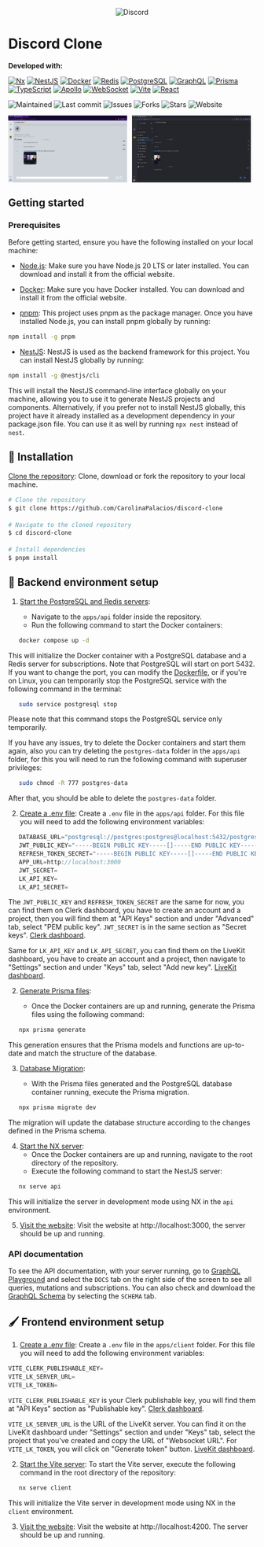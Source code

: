 <p align="center">
  <img src="https://www.svgrepo.com/show/353655/discord-icon.svg" alt="Discord" width="150" height="150" style="margin: auto;">
</p>

# Discord Clone

**Developed with:**

[![Nx](https://img.shields.io/badge/Nx-gray?style=for-the-badge&logo=nx&logoColor=lightblue)](https://nx.dev) [![NestJS](https://img.shields.io/badge/NestJS-gray?style=for-the-badge&logo=nestjs&logoColor=e0234e)](https://nestjs.com/) [![Docker](https://img.shields.io/badge/Docker-gray?style=for-the-badge&logo=docker&logoColor=007acc)](https://www.docker.com) [![Redis](https://img.shields.io/badge/Redis-gray?style=for-the-badge&logo=redis&logoColor=red)](https://redis.io) [![PostgreSQL](https://img.shields.io/badge/PostgreSQL-gray?style=for-the-badge&logo=postgresql&logoColor=007acc)](https://www.postgresql.org) [![GraphQL](https://img.shields.io/badge/GraphQL-gray?style=for-the-badge&logo=graphql&logoColor=f6009c)](https://graphql.org) [![Prisma](https://img.shields.io/badge/Prisma-gray?style=for-the-badge&logo=prisma&logoColor=00c2cb)](https://prisma.io) [![TypeScript](https://img.shields.io/badge/TypeScript-gray?style=for-the-badge&logo=typescript&logoColor=007acc)](https://www.typescriptlang.org) [![Apollo](https://img.shields.io/badge/Apollo-gray?style=for-the-badge&logo=apollographql&logoColor=pink)](https://www.apollographql.com) [![WebSocket](https://img.shields.io/badge/WebSocket-gray?style=for-the-badge&logo=Socket.io&logoColor=007acc)](https://www.npmjs.com/package/websocket) [![Vite](https://img.shields.io/badge/Vite-gray?style=for-the-badge&logo=vite&logoColor=yellow)](https://vitejs.dev) [![React](https://img.shields.io/badge/React-gray?style=for-the-badge&logo=react&logoColor=61dafb)](https://reactjs.org)

![Maintained](https://img.shields.io/badge/maintained-yes-indigo)
![Last commit](https://img.shields.io/github/last-commit/CarolinaPalacios/discord-clone/main)
![Issues](https://img.shields.io/github/issues/CarolinaPalacios/discord-clone)
![Forks](https://img.shields.io/github/forks/CarolinaPalacios/discord-clone)
![Stars](https://img.shields.io/github/stars/CarolinaPalacios/discord-clone)
![Website](https://img.shields.io/badge/website-down-red)

<div style="display: flex;">
  <img src="./discord-chat-image.png" alt="Discord Chat Image" style="width: 48%;">
  
  <img src="./discord-server-menu.png" alt="Another Image" style="width: 48%; margin-left: 10px;">
</div>

## Getting started

### Prerequisites

Before getting started, ensure you have the following installed on your local machine:

- [Node.js](https://nodejs.org/): Make sure you have Node.js 20 LTS or later installed. You can download and install it from the official website.

- [Docker](https://docs.docker.com/get-docker/): Make sure you have Docker installed. You can download and install it from the official website.

- [pnpm](https://pnpm.io/): This project uses pnpm as the package manager. Once you have installed Node.js, you can install pnpm globally by running:

```bash
npm install -g pnpm
```

- [NestJS](https://nestjs.com/): NestJS is used as the backend framework for this project. You can install NestJS globally by running:

```bash
npm install -g @nestjs/cli
```

This will install the NestJS command-line interface globally on your machine, allowing you to use it to generate NestJS projects and components.
Alternatively, if you prefer not to install NestJS globally, this project have it already installed as a development dependency in your package.json file. You can use it as well by running `npx nest` instead of `nest`.

## 💾 Installation

[Clone the repository](https://github.com/CarolinaPalacios/discord-clone): Clone, download or fork the repository to your local machine.

```bash
# Clone the repository
$ git clone https://github.com/CarolinaPalacios/discord-clone

# Navigate to the cloned repository
$ cd discord-clone

# Install dependencies
$ pnpm install
```

## 🚀 Backend environment setup

1. [Start the PostgreSQL and Redis servers]():

   - Navigate to the `apps/api` folder inside the repository.
   - Run the following command to start the Docker containers:

```bash
   docker compose up -d
```

This will initialize the Docker container with a PostgreSQL database and a Redis server for subscriptions. Note that PostgreSQL will start on port 5432. If you want to change the port, you can modify the [Dockerfile](https://github.com/CarolinaPalacios/discord-clone/blob/main/apps/api/docker-compose.yml), or if you're on Linux, you can temporarily stop the PostgreSQL service with the following command in the terminal:

```bash
   sudo service postgresql stop
```

Please note that this command stops the PostgreSQL service only temporarily.

If you have any issues, try to delete the Docker containers and start them again, also you can try deleting the `postgres-data` folder in the `apps/api` folder, for this you will need to run the following command with superuser privileges:

```bash
   sudo chmod -R 777 postgres-data
```

After that, you should be able to delete the `postgres-data` folder.

2. [Create a .env file](): Create a `.env` file in the `apps/api` folder. For this file you will need to add the following environment variables:

```javascript
   DATABASE_URL="postgresql://postgres:postgres@localhost:5432/postgres?schema=public"
   JWT_PUBLIC_KEY="-----BEGIN PUBLIC KEY-----[]-----END PUBLIC KEY-----"
   REFRESH_TOKEN_SECRET="-----BEGIN PUBLIC KEY-----[]-----END PUBLIC KEY-----"
   APP_URL=http://localhost:3000
   JWT_SECRET=
   LK_API_KEY=
   LK_API_SECRET=
```

The `JWT_PUBLIC_KEY` and `REFRESH_TOKEN_SECRET` are the same for now, you can find them on Clerk dashboard, you have to create an account and a project, then you will find them at "API Keys" section and under "Advanced" tab, select "PEM public key". `JWT_SECRET` is in the same section as "Secret keys". [Clerk dashboard](https://dashboard.clerk.com/).

Same for `LK_API_KEY` and `LK_API_SECRET`, you can find them on the LiveKit dashboard, you have to create an account and a project, then navigate to "Settings" section and under "Keys" tab, select "Add new key". [LiveKit dashboard](https://cloud.livekit.io/).

2. [Generate Prisma files]():

   - Once the Docker containers are up and running, generate the Prisma files using the following command:

```bash
   npx prisma generate
```

This generation ensures that the Prisma models and functions are up-to-date and match the structure of the database.

3. [Database Migration]():

   - With the Prisma files generated and the PostgreSQL database container running, execute the Prisma migration.

```bash
   npx prisma migrate dev
```

The migration will update the database structure according to the changes defined in the Prisma schema.

4. [Start the NX server]():
   - Once the Docker containers are up and running, navigate to the root directory of the repository.
   - Execute the following command to start the NestJS server:

```bash
   nx serve api
```

This will initialize the server in development mode using NX in the `api` environment.

5. [Visit the website](): Visit the website at http://localhost:3000, the server should be up and running.

### API documentation

To see the API documentation, with your server running, go to [GraphQL Playground](http://localhost:3000/graphql) and select the `DOCS` tab on the right side of the screen to see all queries, mutations and subscriptions. You can also check and download the [GraphQL Schema](http://localhost:3000/graphql) by selecting the `SCHEMA` tab.

## 🖌️ Frontend environment setup

1. [Create a .env file](): Create a `.env` file in the `apps/client` folder. For this file you will need to add the following environment variables:

```javascript
VITE_CLERK_PUBLISHABLE_KEY=
VITE_LK_SERVER_URL=
VITE_LK_TOKEN=
```

`VITE_CLERK_PUBLISHABLE_KEY` is your Clerk publishable key, you will find them at "API Keys" section as "Publishable key". [Clerk dashboard](https://dashboard.clerk.com/).

`VITE_LK_SERVER_URL` is the URL of the LiveKit server. You can find it on the LiveKit dashboard under "Settings" section and under "Keys" tab, select the project that you've created and copy the URL of "Websocket URL".
For `VITE_LK_TOKEN`, you will click on "Generate token" button. [LiveKit dashboard](https://cloud.livekit.io/).

2. [Start the Vite server](): To start the Vite server, execute the following command in the root directory of the repository:

```bash
   nx serve client
```

This will initialize the Vite server in development mode using NX in the `client` environment.

3. [Visit the website](): Visit the website at http://localhost:4200. The server should be up and running.
